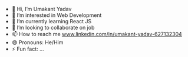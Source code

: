 - 👋 Hi, I’m Umakant Yadav
- 👀 I’m interested in Web Development
- 🌱 I’m currently learning React JS
- 💞️ I’m looking to collaborate on job
- 📫 How to reach me www.linkedin.com/in/umakant-yadav-627132304
- 😄 Pronouns: He/Him
- ⚡ Fun fact: ...

<!---
umakant214/umakant214 is a ✨ special ✨ repository because its `README.md` (this file) appears on your GitHub profile.
You can click the Preview link to take a look at your changes.
--->
